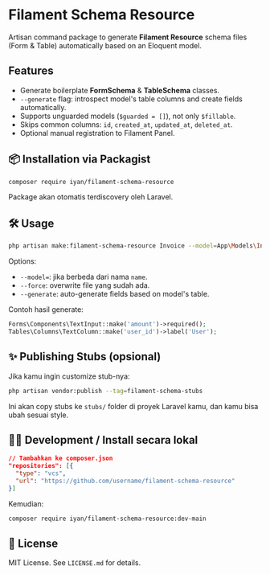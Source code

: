 # Filament Schema Resource

Artisan command package to generate **Filament Resource** schema files (Form & Table) automatically based on an Eloquent model.

## Features

- Generate boilerplate **FormSchema** & **TableSchema** classes.
- `--generate` flag: introspect model's table columns and create fields automatically.
- Supports unguarded models (`$guarded = []`), not only `$fillable`.
- Skips common columns: `id`, `created_at`, `updated_at`, `deleted_at`.
- Optional manual registration to Filament Panel.

## 📦 Installation via Packagist

```bash
composer require iyan/filament-schema-resource
```

Package akan otomatis terdiscovery oleh Laravel.

## 🛠️ Usage

```bash
php artisan make:filament-schema-resource Invoice --model=App\Models\Invoice --generate
```

Options:
- `--model=`: jika berbeda dari nama `name`.
- `--force`: overwrite file yang sudah ada.
- `--generate`: auto-generate fields based on model's table.

Contoh hasil generate:

```php
Forms\Components\TextInput::make('amount')->required();
Tables\Columns\TextColumn::make('user_id')->label('User');
```

## ✨ Publishing Stubs (opsional)

Jika kamu ingin customize stub-nya:

```bash
php artisan vendor:publish --tag=filament-schema-stubs
```

Ini akan copy stubs ke `stubs/` folder di proyek Laravel kamu, dan kamu bisa ubah sesuai style.

## 👨‍💻 Development / Install secara lokal

```json
// Tambahkan ke composer.json
"repositories": [{
  "type": "vcs",
  "url": "https://github.com/username/filament-schema-resource"
}]
```

Kemudian:

```bash
composer require iyan/filament-schema-resource:dev-main
```

## 📜 License

MIT License. See `LICENSE.md` for details.